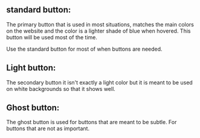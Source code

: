 
## standard button:
The primary button that is used in most situations, matches the main colors on the website and the color is a lighter shade of blue when hovered. This button will be used most of the time.

Use the standard button for most of when buttons are needed.
## Light button:
The secondary button it isn't exactly a light color but it is meant to be used on white backgrounds so that it shows well.

## Ghost button:
The ghost button is used for buttons that are meant to be subtle. For buttons that are not as important.
